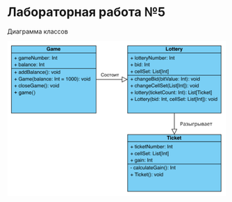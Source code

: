 # Лабораторная работа №5
Диаграмма классов

![Logo](https://github.com/imp1508/keno/blob/main/diagrams/classes_changed.png?raw=true)
